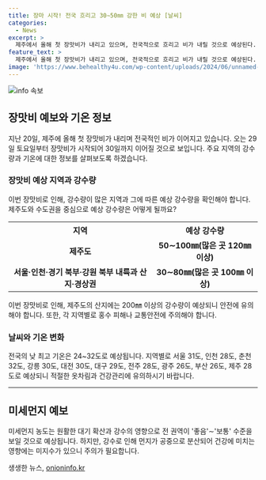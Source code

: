 ```yaml
---
title: 장마 시작! 전국 흐리고 30∼50㎜ 강한 비 예상 [날씨]
categories:
  - News
excerpt: >
  제주에서 올해 첫 장맛비가 내리고 있으며, 전국적으로 흐리고 비가 내릴 것으로 예상된다. 장마는 30일에 그칠 전망이지만, 돌풍과 천둥·번개를 동반한 강한 비가 예상되니 안전에 주의해아 한다. 각 지역별 예상 강수량은 50∼100㎜에서 120㎜ 이상으로, 일부 지역은 200㎜ 이상의 강우가 예상된다. 또한, 30일의 낮 최고 기온은 24~32도로 예상되며, 미세먼지 농도는 대체로 좋음∼보통 수준을 보이겠다. (150자)
feature_text: >
  제주에서 올해 첫 장맛비가 내리고 있으며, 전국적으로 흐리고 비가 내릴 것으로 예상된다. 장마는 30일에 그칠 전망이지만, 돌풍과 천둥·번개를 동반한 강한 비가 예상되니 안전에 주의해아 한다. 각 지역별 예상 강수량은 50∼100㎜에서 120㎜ 이상으로, 일부 지역은 200㎜ 이상의 강우가 예상된다. 또한, 30일의 낮 최고 기온은 24~32도로 예상되며, 미세먼지 농도는 대체로 좋음∼보통 수준을 보이겠다. (150자)
image: 'https://www.behealthy4u.com/wp-content/uploads/2024/06/unnamed-file.png'
---
```


<p><img src="https://www.behealthy4u.com/wp-content/uploads/2024/06/unnamed-file.png" alt="info 속보" /></p>

<h2 data-ke-size="size26">장맛비 예보와 기온 정보</h2>

<p data-ke-size="size16">지난 20일, 제주에 올해 첫 장맛비가 내리며 전국적인 비가 이어지고 있습니다. 오는 29일 토요일부터 장맛비가 시작되어 30일까지 이어질 것으로 보입니다. 주요 지역의 강수량과 기온에 대한 정보를 살펴보도록 하겠습니다.</p>

<h3>장맛비 예상 지역과 강수량</h3>

<p data-ke-size="size16">이번 장맛비로 인해, 강수량이 많은 지역과 그에 따른 예상 강수량을 확인해야 합니다. 제주도와 수도권을 중심으로 예상 강수량은 어떻게 될까요?</p>

<table>
    <tr>
        <th>지역</th>
        <th>예상 강수량</th>
    </tr>
    <tr>
        <td style="text-align: center; height: 17px;"><b>제주도</b></td>
        <td style="text-align: center; height: 17px;"><b>50∼100㎜(많은 곳 120㎜ 이상)</b></td>
    </tr>
    <tr>
        <td style="text-align: center; height: 17px;"><b>서울·인천·경기 북부·강원 북부 내륙과 산지·경상권</b></td>
        <td style="text-align: center; height: 17px;"><b>30∼80㎜(많은 곳 100㎜ 이상)</b></td>
    </tr>
</table>

<p data-ke-size="size16">이번 장맛비로 인해, 제주도의 산지에는 200㎜ 이상의 강수량이 예상되니 안전에 유의해야 합니다. 또한, 각 지역별로 홍수 피해나 교통안전에 주의해야 합니다.</p>

<h3>날씨와 기온 변화</h3>

<p data-ke-size="size16">전국의 낮 최고 기온은 24~32도로 예상됩니다. 지역별로 서울 31도, 인천 28도, 춘천 32도, 강릉 30도, 대전 30도, 대구 29도, 전주 28도, 광주 26도, 부산 26도, 제주 28도로 예상되니 적절한 옷차림과 건강관리에 유의하시기 바랍니다.</p>

<hr>

<h2 data-ke-size="size26">미세먼지 예보</h2>

<p data-ke-size="size16">미세먼지 농도는 원활한 대기 확산과 강수의 영향으로 전 권역이 '좋음'∼'보통' 수준을 보일 것으로 예상됩니다. 하지만, 강수로 인해 먼지가 공중으로 분산되어 건강에 미치는 영향에는 미지수가 있으니 주의가 필요합니다.</p>
생생한 뉴스, <a href="https://onioninfo.kr" rel="dofollow">onioninfo.kr</a>


